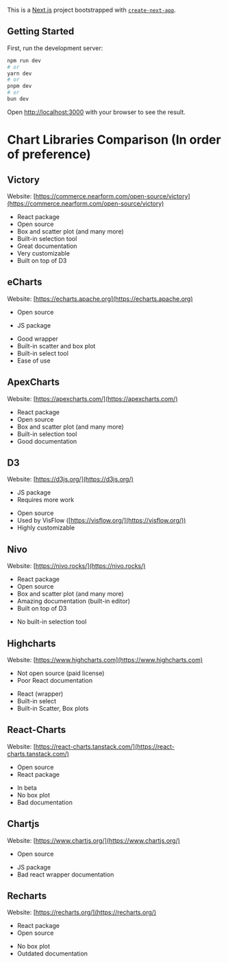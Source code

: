 This is a [Next.js](https://nextjs.org/) project bootstrapped with [`create-next-app`](https://github.com/vercel/next.js/tree/canary/packages/create-next-app).

## Getting Started

First, run the development server:

```bash
npm run dev
# or
yarn dev
# or
pnpm dev
# or
bun dev
```

Open [http://localhost:3000](http://localhost:3000) with your browser to see the result.


# Chart Libraries Comparison (In order of preference)

## Victory
Website: [https://commerce.nearform.com/open-source/victory](https://commerce.nearform.com/open-source/victory)
+ React package
+ Open source
+ Box and scatter plot (and many more)
+ Built-in selection tool
+ Great documentation
+ Very customizable
+ Built on top of D3

## eCharts
Website: [https://echarts.apache.org](https://echarts.apache.org)
+ Open source
- JS package
+ Good wrapper
+ Built-in scatter and box plot
+ Built-in select tool
+ Ease of use

## ApexCharts
Website: [https://apexcharts.com/](https://apexcharts.com/)
+ React package
+ Open source
+ Box and scatter plot (and many more)
+ Built-in selection tool
+ Good documentation

## D3
Website: [https://d3js.org/](https://d3js.org/)
- JS package
- Requires more work
+ Open source
+ Used by VisFlow ([https://visflow.org/](https://visflow.org/))
+ Highly customizable

## Nivo
Website: [https://nivo.rocks/](https://nivo.rocks/)
+ React package
+ Open source
+ Box and scatter plot (and many more)
+ Amazing documentation (built-in editor)
+ Built on top of D3
- No built-in selection tool

## Highcharts
Website: [https://www.highcharts.com](https://www.highcharts.com)
- Not open source (paid license)
- Poor React documentation
+ React (wrapper)
+ Built-in select
+ Built-in Scatter, Box plots

## React-Charts
Website: [https://react-charts.tanstack.com/](https://react-charts.tanstack.com/)
+ Open source
+ React package
- In beta
- No box plot
- Bad documentation

## Chartjs
Website: [https://www.chartjs.org/](https://www.chartjs.org/)
+ Open source
- JS package
- Bad react wrapper documentation

## Recharts
Website: [https://recharts.org/](https://recharts.org/)
+ React package
+ Open source
- No box plot
- Outdated documentation

